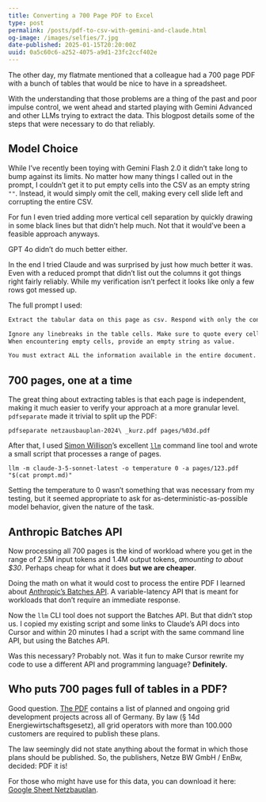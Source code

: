 ```yaml
---
title: Converting a 700 Page PDF to Excel
type: post
permalink: /posts/pdf-to-csv-with-gemini-and-claude.html
og-image: /images/selfies/7.jpg
date-published: 2025-01-15T20:20:00Z
uuid: 0a5c60c6-a252-4075-a9d1-23fc2ccf402e
---
```


The other day, my flatmate mentioned that a colleague had a 700 page PDF with a bunch of tables that would be nice to have in a spreadsheet. 

With the understanding that those problems are a thing of the past and poor impulse control, we went ahead and started playing with Gemini Advanced and other LLMs trying to extract the data. This blogpost details some of the steps that were necessary to do that reliably.

## Model Choice

While I’ve recently been toying with Gemini Flash 2.0 it didn’t take long to bump against its limits. No matter how many things I called out in the prompt, I couldn’t get it to put empty cells into the CSV as an empty string `""`. Instead, it would simply omit the cell, making every cell slide left and corrupting the entire CSV.

For fun I even tried adding more vertical cell separation by quickly drawing in some black lines but that didn’t help much. Not that it would’ve been a feasible approach anyways.

GPT 4o didn’t do much better either.

In the end I tried Claude and was surprised by just how much better it was. Even with a reduced prompt that didn’t list out the columns it got things right fairly reliably. While my verification isn’t perfect it looks like only a few rows got messed up. 

The full prompt I used:

```md
Extract the tabular data on this page as csv. Respond with only the content of the csv file without any additional text.

Ignore any linebreaks in the table cells. Make sure to quote every cell value.
When encountering empty cells, provide an empty string as value.

You must extract ALL the information available in the entire document.
```

## 700 pages, one at a time

The great thing about extracting tables is that each page is independent, making it much easier to verify your approach at a more granular level. `pdfseparate` made it trivial to split up the PDF:

```
pdfseparate netzausbauplan-2024\ _kurz.pdf pages/%03d.pdf
```

After that, I used [Simon Willison](https://simonwillison.net/)’s excellent [`llm`](https://github.com/simonw/llm) command line tool and wrote a small script that processes a range of pages. 

```
llm -m claude-3-5-sonnet-latest -o temperature 0 -a pages/123.pdf "$(cat prompt.md)"
```

Setting the temperature to 0 wasn’t something that was necessary from my testing, but it seemed appropriate to ask for as-deterministic-as-possible model behavior, given the nature of the task.


## Anthropic Batches API

Now processing all 700 pages is the kind of workload where you get in the range of 2.5M input tokens and 1.4M output tokens, *amounting to about $30*. Perhaps cheap for what it does **but we are cheaper**. 

Doing the math on what it would cost to process the entire PDF I learned about [Anthropic’s Batches API](https://docs.anthropic.com/en/docs/build-with-claude/message-batches#pricing). A variable-latency API that is meant for workloads that don’t require an immediate response. 

Now the `llm` CLI tool does not support the Batches API. But that didn’t stop us. I copied my existing script and some links to Claude’s API docs into Cursor and within 20 minutes I had a script with the same command line API, but using the Batches API. 

Was this necessary? Probably not. Was it fun to make Cursor rewrite my code to use a different API and programming language? **Definitely.**

## Who puts 700 pages full of tables in a PDF? 

Good question. [The PDF](https://downloads.ctfassets.net/xytfb1vrn7of/2upzYS0EhiuuAU4yOYGKwi/18b3903c9a72da15bf914ebb70a52e33/netzausbauplan-2024.pdf) contains a list of planned and ongoing grid development projects across all of Germany. By law (§ 14d Energiewirtschaftsgesetz), all grid operators with more than 100.000 customers are required to publish these plans.

The law seemingly did not state anything about the format in which those plans should be published. So, the publishers, Netze BW GmbH / EnBw, decided: PDF it is!

For those who might have use for this data, you can download it here: [Google Sheet Netzbauplan](https://ggl.link/netzbauplan).